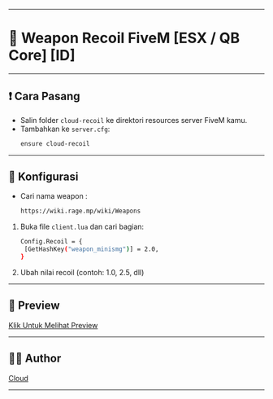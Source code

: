 
---
# 🔫 Weapon Recoil FiveM [ESX / QB Core] [ID]

---
## ❗ Cara Pasang

- Salin folder `cloud-recoil` ke direktori resources server FiveM kamu.
- Tambahkan ke `server.cfg`:
  ```bash
  ensure cloud-recoil
  ```

---
## 🔧 Konfigurasi

- Cari nama weapon :
  ```bash
  https://wiki.rage.mp/wiki/Weapons
  ``` 
1. Buka file `client.lua` dan cari bagian:
   ```bash
   Config.Recoil = {
    [GetHashKey("weapon_minismg")] = 2.0,
   }
   ```
2. Ubah nilai recoil (contoh: 1.0, 2.5, dll)

---
## 🚀 Preview

[Klik Untuk Melihat Preview](https://streamable.com/7ufgkm)


---
## 🧑‍💻 Author

[Cloud](https://github.com/Comethruuu)

---
